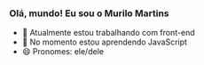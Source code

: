 ### Olá, mundo! Eu sou o Murilo Martins

- 🔭 Atualmente estou trabalhando com front-end
- 🌱 No momento estou aprendendo JavaScript
- 😄 Pronomes: ele/dele

